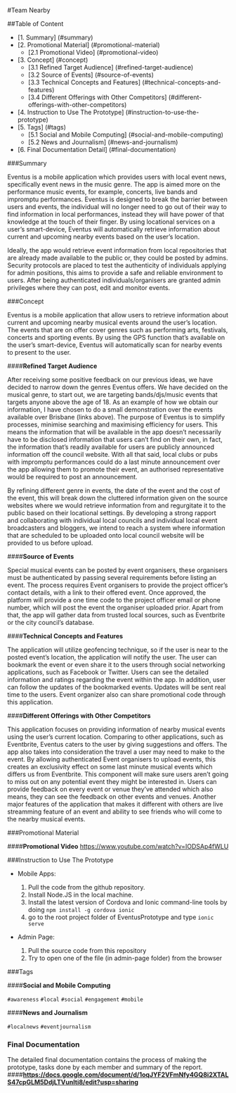 #Team Nearby

##Table of Content
* [1. Summary] (#summary)
* [2. Promotional Material] (#promotional-material)
   * [2.1 Promotional Video] (#promotional-video)
* [3. Concept] (#concept)
   * [3.1 Refined Target Audience] (#refined-target-audience)
   * [3.2 Source of Events] (#source-of-events)
   * [3.3 Technical Concepts and Features] (#technical-concepts-and-features)
   * [3.4 Different Offerings with Other Competitors] (#different-offerings-with-other-competitors)
* [4. Instruction to Use The Prototype] (#instruction-to-use-the-prototype)
* [5. Tags] (#tags)
   * [5.1 Social and Mobile Computing] (#social-and-mobile-computing)
   * [5.2 News and Journalism] (#news-and-journalism)
* [6. Final Documentation Detail] (#final-documentation)


###Summary

Eventus is a mobile application which provides users with local event news, specifically event news in the music genre. The app is aimed more on the performance music events, for example, concerts, live bands and impromptu performances. Eventus is designed to break the barrier between users and events, the individual will no longer need to go out of their way to find information in local performances, instead they will have power of that knowledge at the touch of their finger. By using locational services on a user’s smart-device, Eventus will automatically retrieve information about current and upcoming nearby events based on the user’s location.


Ideally, the app would retrieve event information from local repositories that are already made available to the public or, they could be posted by admins. Security protocols are placed to test the authenticity of individuals applying for admin positions, this aims to provide a safe and reliable environment to users. After being authenticated individuals/organisers are granted admin privileges where they can post, edit and monitor events.  


###Concept

Eventus is a mobile application that allow users to retrieve information about current and upcoming nearby musical events around the user’s location. The events that are on offer cover genres such as performing arts, festivals, concerts and sporting events. By using the GPS function that’s available on the user’s smart-device, Eventus will automatically scan for nearby events to present to the user. 

####**Refined Target Audience**

After receiving some positive feedback on our previous ideas, we have decided to narrow down the genres Eventus offers. We have decided on the musical genre, to start out, we are targeting bands/djs/music events that targets anyone above the age of 18. As an example of how we obtain our information, I have chosen to do a small demonstration over the events available over Brisbane (links above). The purpose of Eventus is to simplify processes, minimise searching and maximising efficiency for users. This means the information that will be available in the app doesn’t necessarily have to be disclosed information that users can’t find on their own, in fact, the information that’s readily available for users are publicly announced information off the council website. With all that said, local clubs or pubs with impromptu performances could do a last minute announcement over the app allowing them to promote their event, an authorised representative would be required to post an announcement. 


By refining different genre in events, the date of the event and the cost of the event, this will break down the cluttered information given on the source websites where we would retrieve information from and regurgitate it to the public based on their locational settings. By developing a strong rapport and collaborating with individual local councils and individual local event broadcasters and bloggers, we intend to reach a system where information that are scheduled to be uploaded onto local council website will be provided to us before upload.

####**Source of Events**

Special musical events can be posted by event organisers, these organisers must be authenticated by passing several requirements before listing an event. The process requires Event organisers to provide the project officer’s contact details, with a link to their offered event. Once approved, the platform will provide a one time code to the project officer email or phone number, which will post the event the organiser uploaded prior. Apart from that, the app will gather data from trusted local sources, such as Eventbrite or the city council’s database.

####**Technical Concepts and Features**

The application will utilize geofencing technique, so if the user is near to the posted event’s location, the application will notify the user. The user can bookmark the event or even share it to the users through social networking applications, such as Facebook or Twitter. Users can see the detailed information and ratings regarding the event within the app. In addition, user can follow the updates of the bookmarked events. Updates will be sent real time to the users. Event organizer also can share promotional code through this application.  

####**Different Offerings with Other Competitors**

This application focuses on providing information of nearby musical events using the user’s current location. Comparing to other applications, such as Eventbrite, Eventus caters to the user by giving suggestions and offers. The app also takes into consideration the travel a user may need to make to the event. By allowing authenticated Event organisers to upload events, this creates an exclusivity effect on some last minute musical events which differs us from Eventbrite. This component will make sure users aren’t going to miss out on any potential event they might be interested in. Users can provide feedback on every event or venue they’ve attended which also means, they can see the feedback on other events and venues. Another major features of the application that makes it different with others are live streamming feature of an event and ability to see friends who will come to the nearby musical events.

###Promotional Material

####**Promotional Video**
https://www.youtube.com/watch?v=IODSAp4fWLU


###Instruction to Use The Prototype

* Mobile Apps:
  1. Pull the code from the github repository. 
  2. Install Node.JS in the local machine.
  3. Install the latest version of Cordova and Ionic command-line tools
     by doing `npm install -g cordova ionic`
  4. go to the root project folder of EventusPrototype and type `ionic serve`

* Admin Page:
  1. Pull the source code from this repository 
  2. Try to open one of the file (in admin-page folder) from the browser



###Tags

####**Social and Mobile Computing**

`#awareness`
`#local`
`#social`
`#engagement`
`#mobile`

####**News and Journalism**

`#localnews`
`#eventjournalism`

### Final Documentation

The detailed final documentation contains the process of making the prototype, tasks done by each member and summary of the report.
####**https://docs.google.com/document/d/1oqJYF2VFmNfy4GQ8i2XTALS47cpGLM5DdjLTVunIti8/edit?usp=sharing**














